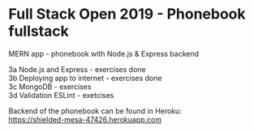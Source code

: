 # Full Stack Open 2019 - Phonebook fullstack

MERN app - phonebook with Node.js & Express backend   


3a Node.js and Express - exercises done   
3b Deploying app to internet - exercises done      
3c MongoDB - exercises      
3d Validation ESLint - exetcises   

Backend of the phonebook can be found in Heroku:  
https://shielded-mesa-47426.herokuapp.com
